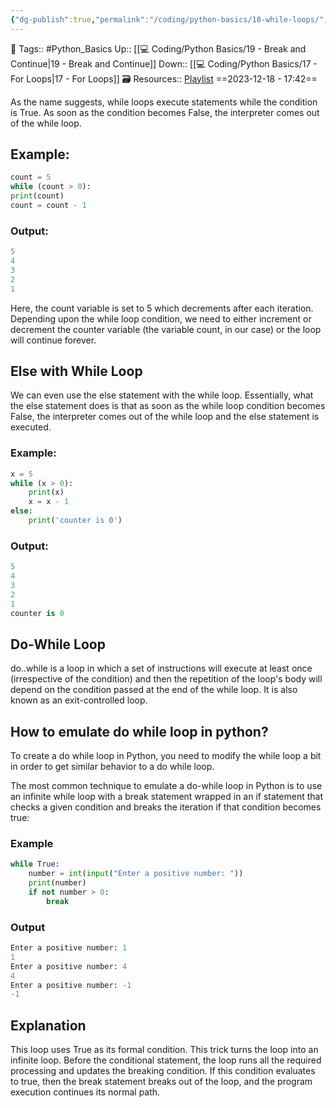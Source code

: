 ```yaml
---
{"dg-publish":true,"permalink":"/coding/python-basics/18-while-loops/","dgPassFrontmatter":true,"noteIcon":"3","created":"2023-12-18T17:42:47.107+05:30","updated":"2023-12-23T13:37:43.395+05:30"}
---
```


🧶 Tags:: #Python_Basics 
Up:: [[💻 Coding/Python Basics/19 - Break and Continue\|19 - Break and Continue]]
Down:: [[💻 Coding/Python Basics/17 - For Loops\|17 - For Loops]]
🗃 Resources:: [Playlist](https://www.youtube.com/playlist?list=PLu0W_9lII9agwh1XjRt242xIpHhPT2llg)
==2023-12-18 - 17:42==

As the name suggests, while loops execute statements while the condition is True. As soon as the condition becomes False, the interpreter comes out of the while loop.
## Example:
```python
count = 5
while (count > 0):
print(count)
count = count - 1
```
### Output:
```python
5
4
3
2
1
```
Here, the count variable is set to 5 which decrements after each iteration. Depending upon the while loop condition, we need to either increment or decrement the counter variable (the variable count, in our case) or the loop will continue forever.

## Else with While Loop
We can even use the else statement with the while loop. Essentially, what the else statement does is that as soon as the while loop condition becomes False, the interpreter comes out of the while loop and the else statement is executed.

### Example:
```python
x = 5
while (x > 0):
	print(x)
	x = x - 1
else:
	print('counter is 0')
```

### Output:
```python
5
4
3
2
1
counter is 0
```
## Do-While Loop
do..while is a loop in which a set of instructions will execute at least once (irrespective of the condition) and then the repetition of the loop's body will depend on the condition passed at the end of the while loop. It is also known as an exit-controlled loop.

## How to emulate do while loop in python?
To create a do while loop in Python, you need to modify the while loop a bit in order to get similar behavior to a do while loop.

The most common technique to emulate a do-while loop in Python is to use an infinite while loop with a break statement wrapped in an if statement that checks a given condition and breaks the iteration if that condition becomes true:

### Example
```python
while True:
	number = int(input("Enter a positive number: "))
	print(number)
	if not number > 0:
		break
```

### Output
```python
Enter a positive number: 1 
1
Enter a positive number: 4
4
Enter a positive number: -1
-1
```

## Explanation
This loop uses True as its formal condition. This trick turns the loop into an infinite loop. Before the conditional statement, the loop runs all the required processing and updates the breaking condition. If this condition evaluates to true, then the break statement breaks out of the loop, and the program execution continues its normal path.